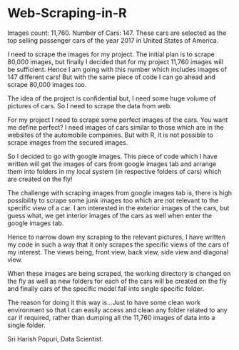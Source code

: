 # Web-Scraping-in-R

Images count: 11,760.
Number of Cars: 147.
These cars are selected as the top selling passenger cars of the year 2017 in United States of America.

I need to scrape the images for my project. The initial plan is to scrape 80,000 images, but finally I decided that for my project 11,760 images will be sufficient. Hence I am going with this number which includes images of 147 different cars! But with the same piece of code I can go ahead and scrape 80,000 images too.

The idea of the project is confidential but, I need some huge volume of pictures of cars. So I need to scrape the data from web.

For my project I need to scrape some perfect images of the cars. You want me define perfect? I need images of cars similar to those which are in the websites of the automobile companies. But with R, it is not possible to scrape images from the secured images.

So I decided to go with google images. This piece of code which I have written will get the images of cars from google images tab and arrange them into folders in my local system (in respective folders of cars) which are created on the fly!

The challenge with scraping images from google images tab is, there is high possibility to scrape some junk images too which are not relevant to the specific view of a car. I am interested in the exterior images of the cars, but guess what, we get interior images of the cars as well when enter the google images tab.

Hence to narrow down my scraping to the relevant pictures, I have written my code in such a way that it only scrapes the specific views of the cars of my interest. The views being, front view, back view, side view and diagonal view.

When these images are being scraped, the working directory is changed on the fly as well as new folders for each of the cars will be created on the fly and finally cars of the specific model fall into single specific folder.

The reason for doing it this way is...Just to have some clean work environment so that I can easily access and clean any folder related to any car if required, rather than dumping all the 11,760 images of data into a single folder. 

Sri Harish Popuri, Data Scientist.
